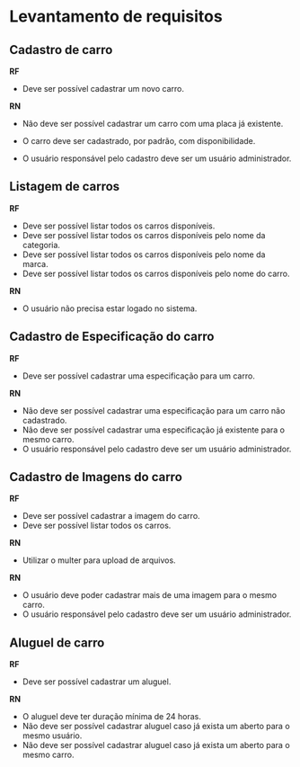 # Levantamento de requisitos

## Cadastro de carro

**RF**

- Deve ser possível cadastrar um novo carro.

**RN**

- Não deve ser possível cadastrar um carro com uma placa já existente.
<!-- - Não deve ser possível alterar a placa de um carro já cadastrado. -->
- O carro deve ser cadastrado, por padrão, com disponibilidade.

* O usuário responsável pelo cadastro deve ser um usuário administrador.

## Listagem de carros

**RF**

- Deve ser possível listar todos os carros disponíveis.
- Deve ser possível listar todos os carros disponíveis pelo nome da categoria.
- Deve ser possível listar todos os carros disponíveis pelo nome da marca.
- Deve ser possível listar todos os carros disponíveis pelo nome do carro.

**RN**

- O usuário não precisa estar logado no sistema.

## Cadastro de Especificação do carro

**RF**

- Deve ser possível cadastrar uma especificação para um carro.
<!-- - Deve ser possível listar todas as especificações.
- Deve ser possível listar os carros. -->

**RN**

- Não deve ser possível cadastrar uma especificação para um carro não cadastrado.
- Não deve ser possível cadastrar uma especificação já existente para o mesmo carro.
- O usuário responsável pelo cadastro deve ser um usuário administrador.

## Cadastro de Imagens do carro

**RF**

- Deve ser possível cadastrar a imagem do carro.
- Deve ser possível listar todos os carros.

**RN**

- Utilizar o multer para upload de arquivos.

**RN**

- O usuário deve poder cadastrar mais de uma imagem para o mesmo carro.
- O usuário responsável pelo cadastro deve ser um usuário administrador.

## Aluguel de carro

**RF**

- Deve ser possível cadastrar um aluguel.

**RN**

- O aluguel deve ter duração mínima de 24 horas.
- Não deve ser possível cadastrar aluguel caso já exista um aberto para o mesmo usuário.
- Não deve ser possível cadastrar aluguel caso já exista um aberto para o mesmo carro.
